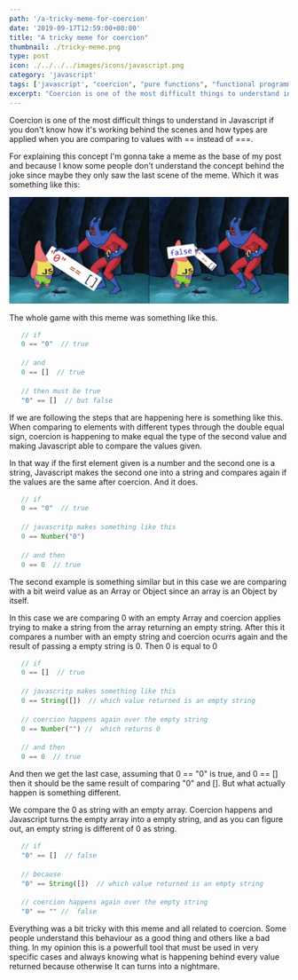 ```yaml
---
path: '/a-tricky-meme-for-coercion'
date: '2019-09-17T12:59:00+00:00'
title: "A tricky meme for coercion"
thumbnail: ./tricky-meme.png
type: post
icon: ./../../../images/icons/javascript.png
category: 'javascript'
tags: ['javascript', "coercion", "pure functions", "functional programming"]
excerpt: "Coercion is one of the most difficult things to understand in Javascript if you don't know how it's working behind the scenes and how types are applied when you are comparing to values."
---
```


Coercion is one of the most difficult things to understand in Javascript if you don't know how it's working behind the scenes and how types are applied when you are comparing to values with == instead of ===.

For explaining this concept I'm gonna take a meme as the base of my post and because I know some people don't understand the concept behind the joke since maybe they only saw the last scene of the meme. Which it was something like this:

![The tricky meme](./meme.png)

The whole game with this meme was something like this.

 ```js
    // if
    0 == "0"  // true

    // and 
    0 == []  // true
    
    // then must be true
    "0" == []  // but false
```

If we are following the steps that are happening here is something like this. When comparing to elements with different types through the double equal sign, coercion is happening to make equal the type of the second value and making Javascript able to compare the values given.

In that way if the first element given is a number and the second one is a string, Javascript makes the second one into a string and compares again if the values are the same after coercion. And it does.

 ```js
    // if
    0 == "0"  // true

    // javascritp makes something like this
    0 == Number("0")  
    
    // and then 
    0 == 0  // true
```

The second example is something similar but in this case we are comparing with a bit weird value as an Array or Object since an array is an Object by itself. 

In this case we are comparing 0 with an empty Array and coercion applies trying to make a string from the array returning an empty string. After this it compares a number with an empty string and coercion ocurrs again and the result of passing a empty string is 0. Then 0 is equal to 0


 ```js
    // if
    0 == []  // true

    // javascritp makes something like this
    0 == String([])  // which value returned is an empty string
    
    // coercion happens again over the empty string
    0 == Number("") //  which returns 0

    // and then 
    0 == 0  // true
```

And then we get the last case, assuming that 0 == "0" is true, and 0 == [] then it should be the same result of comparing "0" and []. But what actually happen is something different.

We compare the 0 as string with an empty array. Coercion happens and Javascript turns the empty array into a empty string, and as you can figure out, an empty string is different of 0 as string. 

 ```js
    // if
    "0" == []  // false

    // because
    "0" == String([])  // which value returned is an empty string
    
    // coercion happens again over the empty string
    "0" == "" //  false
```

Everything was a bit tricky with this meme and all related to coercion. Some people understand this behaviour as a good thing and others like a bad thing. In my opinion this is a powerfull tool that must be used in very specific cases and always knowing what is happening behind every value returned because otherwise It can turns into a nightmare.  
